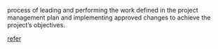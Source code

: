  process of leading and performing the work defined in the project management plan and implementing approved changes to achieve the project’s objectives.

[refer](https://github.com/harpreetsinghbajaj/blog/blob/master/management/PMP/PMBOK6/Tools%20&%20Techniques/Expert%20judgment/README.md#direct-and-manage-project-work)
